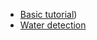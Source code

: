 - [Basic tutorial](https://sertit.github.io/eoreader/examples/base.html))
- [Water detection](https://sertit.github.io/eoreader/examples/water_detection.html)
